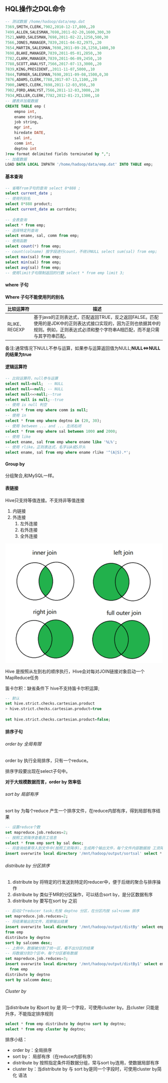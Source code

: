 ## HQL操作之DQL命令



```sql
-- 测试数据 /home/hadoop/data/emp.dat
7369,SMITH,CLERK,7902,2010-12-17,800,,20
7499,ALLEN,SALESMAN,7698,2011-02-20,1600,300,30
7521,WARD,SALESMAN,7698,2011-02-22,1250,500,30
7566,JONES,MANAGER,7839,2011-04-02,2975,,20
7654,MARTIN,SALESMAN,7698,2011-09-28,1250,1400,30
7698,BLAKE,MANAGER,7839,2011-05-01,2850,,30
7782,CLARK,MANAGER,7839,2011-06-09,2450,,10
7788,SCOTT,ANALYST,7566,2017-07-13,3000,,20
7839,KING,PRESIDENT,,2011-11-07,5000,,10
7844,TURNER,SALESMAN,7698,2011-09-08,1500,0,30
7876,ADAMS,CLERK,7788,2017-07-13,1100,,20
7900,JAMES,CLERK,7698,2011-12-03,950,,30
7902,FORD,ANALYST,7566,2011-12-03,3000,,20
7934,MILLER,CLERK,7782,2012-01-23,1300,,10
-- 建表并加载数据 
CREATE TABLE emp (
    empno int,
    ename string,
    job string,
    mgr int,
    hiredate DATE,
    sal int,
    comm int,
    deptno int
)row format delimited fields terminated by ",";
-- 加载数据
LOAD DATA LOCAL INPATH '/home/hadoop/data/emp.dat' INTO TABLE emp;
```







#### 基本查询

```sql
-- 省略from子句的查询 select 8*888 ;
select current_date ;
-- 使用列别名
select 8*888 product;
select current_date as currdate;

-- 全表查询
select * from emp;
-- 选择特定列查询
select ename, sal, comm from emp;
-- 使用函数
select count(*) from emp;
-- count(colname) 按字段进行count，不统计NULL select sum(sal) from emp;
select max(sal) from emp;
select min(sal) from emp;
select avg(sal) from emp;
-- 使用limit子句限制返回的行数 select * from emp limit 3;
```

#### where 子句

**Where 子句不能使用列的别名**

| **比较运算符** | **描述**                                                     |
| -------------- | ------------------------------------------------------------ |
| RLIKE、 REGEXP | 基于java的正则表达式，匹配返回TRUE，反之返回FALSE。匹配 使用的是JDK中的正则表达式接口实现的，因为正则也依据其中的 规则。例如，正则表达式必须和整个字符串A相匹配，而不是只需 与其字符串匹配。 |

备注:通常情况下NULL不参与运算，如果参与运算返回值为NULL;**NULL<=>NULL的结果为true**

#### 逻辑运算符

```sql
-- 比较运算符，null参与运算 
select null=null;  -- NULL
select null==null; -- NULL
select null<=>null;--true
select null is null;--true
-- 使用 is null 判空
select * from emp where comm is null;
-- 使用 in
select * from emp where deptno in (20, 30);
-- 使用 between ... and ... 左闭右闭
select * from emp where sal between 1000 and 2000;
-- 使用 like
select ename, sal from emp where ename like '%L%';
-- 使用 rlike。正则表达式，名字以A或S开头
select ename, sal from emp where ename rlike '^(A|S).*';
```

#### Group by

分组聚合,和MySQL一样。



#### 表链接

Hive只支持等值连接。不支持非等值连接

1. 内链接
2. 外连接
   1. 左外连接
   2. 右外连接
   3. 全外连接

![表链接](图片/表链接.png)

Hive 是按照从左到右的顺序执行，Hive会对每对JOIN链接对象启动一个MapReduce任务

笛卡尔积：缺省条件下 hive不支持笛卡尔积运算;

```sql
-- 默认
set hive.strict.checks.cartesian.product
> hive.strict.checks.cartesian.product=true

set hive.strict.checks.cartesian.product=false;
```



#### 排序子句

###### order by 全局有限

order by 执行全局排序，只有一个reduce。

排序字段要出现在select子句中。

**对于大规模数据而言，order by 效率低** 



###### sort by 局部有序

sort by 为每个reduce 产生一个排序文件，在reduce内部有序，得到局部有序结果

```sql
-- 设置reduce个数
set mapreduce.job.reduces=2;
-- 按照工资降序查看员工信息
select * from emp sort by sal desc;
-- 将查询结果导入到文件中(按照工资降序)。生成两个输出文件，每个文件内部数据按 工资降序排列
insert overwrite local directory '/mnt/hadoop/output/sortsal' select * from emp sort by sal desc;
```



###### distribute by 分区排序

1. distribute by 将特定的行发送到特定的reducer中，便于后继的聚合与排序操作
2. distribute by 类似于MR的分区操作，可以结合sort by，是分区数据有序
3. distribute by 要写在sort by 之前

```sql
-- 启动2个reducer task;先按 deptno 分区，在分区内按 sal+comm 排序
set mapreduce.job.reduces=2;
-- 将结果输出到文件，观察输出结果
insert overwrite local directory '/mnt/hadoop/output/distBy' select empno, ename, job, deptno, sal + nvl(comm, 0) salcomm
from emp
distribute by deptno
sort by salcomm desc;
-- 上例中，数据被分到了统一区，看不出分区的结果
-- 将数据分到3个区中，每个分区都有数据
set mapreduce.job.reduces=3;
insert overwrite local directory '/mnt/hadoop/output/distBy1' select empno, ename, job, deptno, sal + nvl(comm, 0) salcomm
  from emp
distribute by deptno
sort by salcomm desc;
```



###### Cluster by

当distribute by 和sort by 是 同一个字段，可使用cluster by。且cluster 只能是升序，不能指定排序规则

```sql
select * from emp distribute by deptno sort by deptno;
select * from emp cluster by deptno;
```



排序小结：

* order by：全局排序
* sort by： 局部有序（在reduce内部有序）
* distribute by 按照指定条件将数据分组，常与sort by连用，使数据局部有序
* cluster by：当distribute by 与 sort by是同一个字段时，可使用cluster by简化 语法